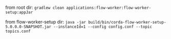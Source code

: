 from root dir: 
`gradlew clean applications:flow-worker:flow-worker-setup:appJar`

from flow-worker-setup dir:
`java -jar build/bin/corda-flow-worker-setup-5.0.0.0-SNAPSHOT.jar --instanceId=1 --config config.conf --topic topics.conf`
